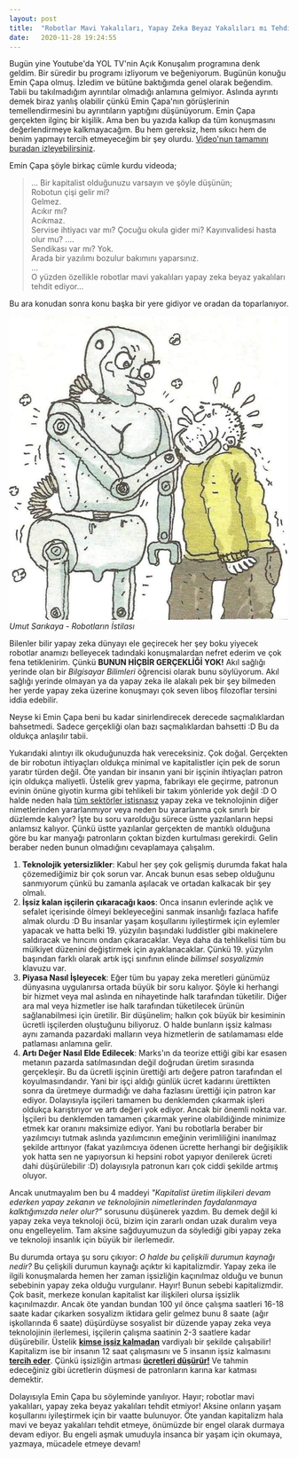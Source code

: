 ```yaml
---
layout: post
title:  "Robotlar Mavi Yakalıları, Yapay Zeka Beyaz Yakalıları mı Tehdit Ediyor?"
date:   2020-11-28 19:24:55
---
```

Bugün yine Youtube'da YOL TV'nin Açık Konuşalım programına denk geldim. Bir süredir bu programı izliyorum ve beğeniyorum. Bugünün konuğu Emin Çapa olmuş. İzledim ve bütüne baktığımda genel olarak beğendim. Tabii bu takılmadığım ayrıntılar olmadığı anlamına gelmiyor. Aslında ayrıntı demek biraz yanlış olabilir çünkü Emin Çapa'nın görüşlerinin temellendirmesini bu ayrıntıların yaptığını düşünüyorum. Emin Çapa gerçekten ilginç bir kişilik. Ama ben bu yazıda kalkıp da tüm konuşmasını değerlendirmeye kalkmayacağım. Bu hem gereksiz, hem sıkıcı hem de benim yapmayı tercih etmeyeceğim bir şey olurdu. [Video'nun tamamını buradan izleyebilirsiniz](https://youtu.be/WplPKKSQWvE).

Emin Çapa şöyle birkaç cümle kurdu videoda;
> ... Bir kapitalist olduğunuzu varsayın ve şöyle düşünün;\
> Robotun çişi gelir mi?\
> Gelmez.\
> Acıkır mı?\
> Acıkmaz.\
> Servise ihtiyacı var mı? Çocuğu okula gider mi? 
Kayınvalidesi hasta olur mu? ....\
> Sendikası var mı? Yok.\
> Arada bir yazılımı bozulur bakımını yaparsınız.\
> ...\
> O yüzden özellikle robotlar mavi yakalıları yapay zeka beyaz yakalıları tehdit ediyor...

Bu ara konudan sonra konu başka bir yere gidiyor ve oradan da toparlanıyor. 

 ![Robotların İstilası - Umut Sarıkaya](/assets/images/umut-sarikaya-robotlarin-istilasi.jpg)
*Umut Sarıkaya - Robotların İstilası*

Bilenler bilir yapay zeka dünyayı ele geçirecek her şey boku yiyecek robotlar anamızı belleyecek tadındaki konuşmalardan nefret ederim ve çok fena tetiklenirim. Çünkü **BUNUN HİÇBİR GERÇEKLİĞİ YOK!** Akıl sağlığı yerinde olan bir *Bilgisayar Bilimleri* öğrencisi olarak bunu söylüyorum. Akıl sağlığı yerinde olmayan ya da yapay zeka ile alakalı pek bir şey bilmeden her yerde yapay zeka üzerine konuşmayı çok seven liboş filozoflar tersini iddia edebilir.


Neyse ki Emin Çapa beni bu kadar sinirlendirecek derecede saçmalıklardan bahsetmedi. Sadece gerçekliği olan bazı saçmalıklardan bahsetti :D Bu da oldukça anlaşılır tabii. 

Yukarıdaki alıntıyı ilk okuduğunuzda hak vereceksiniz. Çok doğal. Gerçekten de bir robotun ihtiyaçları oldukça minimal ve kapitalistler için pek de sorun yaratır türden değil. Öte yandan bir insanın yani bir işçinin ihtiyaçları patron için oldukça maliyetli. Üstelik grev yapma, fabrikayı ele geçirme, patronun evinin önüne giyotin kurma gibi tehlikeli bir takım yönleride yok değil :D O halde neden hala <u>tüm sektörler istisnasız</u> yapay zeka ve teknolojinin diğer nimetlerinden yararlanmıyor veya neden bu yararlanma çok sınırlı bir düzlemde kalıyor? İşte bu soru varolduğu sürece üstte yazılanların hepsi anlamsız kalıyor. Çünkü üstte yazılanlar gerçekten de mantıklı olduğuna göre bu kar manyağı patronların çoktan bizden kurtulması gerekirdi. Gelin beraber neden bunun olmadığını cevaplamaya çalışalım.

1. **Teknolojik yetersizlikler**:
Kabul her şey çok gelişmiş durumda fakat hala çözemediğimiz bir çok sorun var. Ancak bunun esas sebep olduğunu sanmıyorum çünkü bu zamanla aşılacak ve ortadan kalkacak bir şey olmalı.
2. **İşsiz kalan işçilerin çıkaracağı kaos**: Onca insanın evlerinde açlık ve sefalet içerisinde ölmeyi bekleyeceğini sanmak insanlığı fazlaca hafife almak olurdu :D Bu insanlar yaşam koşullarını iyileştirmek için eylemler yapacak ve hatta belki 19. yüzyılın başındaki luddistler gibi makinelere saldıracak ve hıncını ondan çıkaracaklar. Veya daha da tehlikelisi tüm bu mülkiyet düzenini değiştirmek için ayaklanacaklar. Çünkü 19. yüzyılın başından farklı olarak artık işçi sınıfının elinde *bilimsel sosyalizmin* klavuzu var.
3. **Piyasa Nasıl İşleyecek**: Eğer tüm bu yapay zeka meretleri günümüz dünyasına uygulanırsa ortada büyük bir soru kalıyor. Şöyle ki herhangi bir hizmet veya mal aslında en nihayetinde halk tarafından tüketilir. Diğer ara mal veya hizmetler ise halk tarafından tüketilecek ürünün sağlanabilmesi için üretilir. Bir düşünelim; halkın çok büyük bir kesiminin ücretli işçilerden oluştuğunu biliyoruz. O halde bunların işsiz kalması aynı zamanda pazardaki malların veya hizmetlerin de satılamaması elde patlaması anlamına gelir.
4. **Artı Değer Nasıl Elde Edilecek**: Marks'ın da teorize ettiği gibi kar esasen metanın pazarda satılmasından değil doğrudan üretim sırasında gerçekleşir. Bu da ücretli işçinin ürettiği artı değere patron tarafından el koyulmasındandır. Yani bir işçi aldığı günlük ücret kadarını ürettikten sonra da üretmeye durmadığı ve daha fazlasını ürettiği için patron kar ediyor. Dolayısıyla işçileri tamamen bu denklemden çıkarmak işleri oldukça karıştırıyor ve artı değeri yok ediyor. Ancak bir önemli nokta var. İşçileri bu denklemden tamamen çıkarmak yerine olabildiğinde minimize etmek kar oranını maksimize ediyor. Yani bu robotlarla beraber bir yazılımcıyı tutmak aslında yazılımcının emeğinin verimliliğini inanılmaz şekilde arttırıyor (fakat yazılımcıya ödenen ücrette herhangi bir değişiklik yok hatta sen ne yapıyorsun ki hepsini robot yapıyor denilerek ücreti dahi düşürülebilir :D) dolayısıyla patronun karı çok ciddi şekilde artmış oluyor. 

Ancak unutmayalım ben bu 4 maddeyi *"Kapitalist üretim ilişkileri devam ederken yapay zekanın ve teknolojinin nimetlerinden faydalanmaya kalktığımızda neler olur?"* sorusunu düşünerek yazdım. Bu demek değil ki yapay zeka veya teknoloji öcü, bizim için zararlı ondan uzak duralım veya onu engelleyelim. Tam aksine sağduyumuzun da söylediği gibi yapay zeka ve teknoloji insanlık için büyük bir ilerlemedir. 

Bu durumda ortaya şu soru çıkıyor: *O halde bu çelişkili durumun kaynağı nedir?* Bu çelişkili durumun kaynağı açıktır ki kapitalizmdir. Yapay zeka ile ilgili konuşmalarda hemen her zaman işsizliğin kaçınılmaz olduğu ve bunun sebebinin yapay zeka olduğu vurgulanır. Hayır! Bunun sebebi kapitalizmdir. Çok basit, merkeze konulan kapitalist kar ilişkileri olursa işsizlik kaçınılmazdır. Ancak öte yandan bundan 100 yıl önce çalışma saatleri 16-18 saate kadar çıkarken sosyalizm iktidara gelir gelmez bunu 8 saate (ağır işkollarında 6 saate) düşürdüyse sosyalist bir düzende yapay zeka veya teknolojinin ilerlemesi, işçilerin çalışma saatinin 2-3 saatlere kadar düşürebilir. Üstelik **<u>kimse işsiz kalmadan</u>** vardiyalı bir şekilde çalışabilir! Kapitalizm ise bir insanın 12 saat çalışmasını ve 5 insanın işsiz kalmasını **<u>tercih eder</u>**. Çünkü işsizliğin artması **<u>ücretleri düşürür!</u>** Ve tahmin edeceğiniz gibi ücretlerin düşmesi de patronların karına kar katması demektir. 

Dolayısıyla Emin Çapa bu söyleminde yanılıyor. Hayır; robotlar mavi yakalıları, yapay zeka beyaz yakalıları tehdit etmiyor! Aksine onların yaşam koşullarını iyileştirmek için bir vaatte bulunuyor. Öte yandan kapitalizm hala mavi ve beyaz yakalıları tehdit etmeye, önümüzde bir engel olarak durmaya devam ediyor. Bu engeli aşmak umuduyla insanca bir yaşam için okumaya, yazmaya, mücadele etmeye devam!